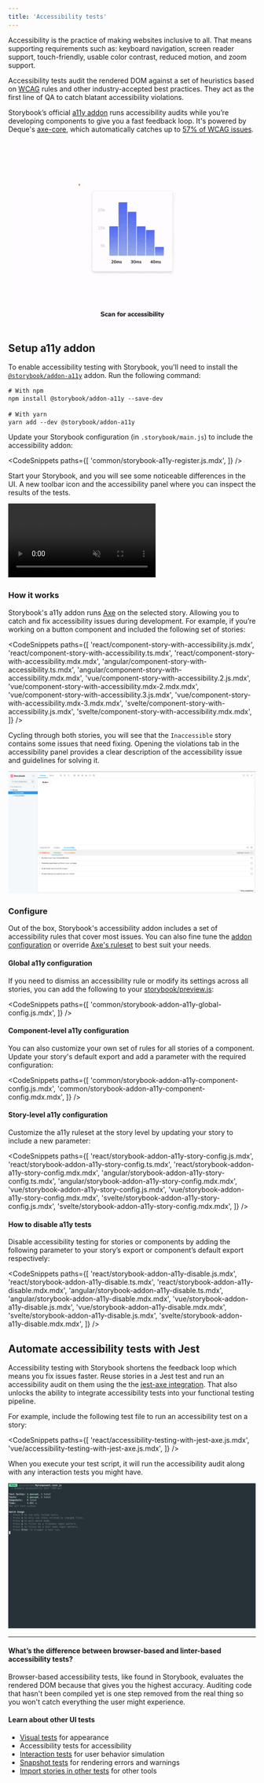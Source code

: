 ```yaml
---
title: 'Accessibility tests'
---
```


Accessibility is the practice of making websites inclusive to all. That means supporting requirements such as: keyboard navigation, screen reader support, touch-friendly, usable color contrast, reduced motion, and zoom support.

Accessibility tests audit the rendered DOM against a set of heuristics based on [WCAG](https://www.w3.org/WAI/standards-guidelines/wcag/) rules and other industry-accepted best practices. They act as the first line of QA to catch blatant accessibility violations.

Storybook’s official [a11y addon](https://storybook.js.org/addons/@storybook/addon-a11y) runs accessibility audits while you’re developing components to give you a fast feedback loop. It's powered by Deque's [axe-core](https://github.com/dequelabs/axe-core), which automatically catches up to [57% of WCAG issues](https://www.deque.com/blog/automated-testing-study-identifies-57-percent-of-digital-accessibility-issues/).

![Accessibility testing](./accessibility-testing-storybook.gif)

## Setup a11y addon

To enable accessibility testing with Storybook, you'll need to install the [`@storybook/addon-a11y`](https://storybook.js.org/addons/@storybook/addon-a11y/) addon. Run the following command:

```shell
# With npm
npm install @storybook/addon-a11y --save-dev

# With yarn
yarn add --dev @storybook/addon-a11y
```

Update your Storybook configuration (in `.storybook/main.js`) to include the accessibility addon:

<!-- prettier-ignore-start -->

<CodeSnippets
  paths={[
    'common/storybook-a11y-register.js.mdx',
  ]}
/>

<!-- prettier-ignore-end -->

Start your Storybook, and you will see some noticeable differences in the UI. A new toolbar icon and the accessibility panel where you can inspect the results of the tests.

<video autoPlay muted playsInline loop>
  <source
    src="storybook-a11y-starter-setup-optimized.mp4"
    type="video/mp4"
  />
</video>

### How it works

Storybook's a11y addon runs [Axe](https://github.com/dequelabs/axe-core) on the selected story. Allowing you to catch and fix accessibility issues during development. For example, if you’re working on a button component and included the following set of stories:

<!-- prettier-ignore-start -->

<CodeSnippets
  paths={[
    'react/component-story-with-accessibility.js.mdx',
    'react/component-story-with-accessibility.ts.mdx',
    'react/component-story-with-accessibility.mdx.mdx',
    'angular/component-story-with-accessibility.ts.mdx',
    'angular/component-story-with-accessibility.mdx.mdx',
    'vue/component-story-with-accessibility.2.js.mdx',
    'vue/component-story-with-accessibility.mdx-2.mdx.mdx',
    'vue/component-story-with-accessibility.3.js.mdx',
    'vue/component-story-with-accessibility.mdx-3.mdx.mdx',
    'svelte/component-story-with-accessibility.js.mdx',
    'svelte/component-story-with-accessibility.mdx.mdx',
  ]}
/>

<!-- prettier-ignore-end -->

Cycling through both stories, you will see that the `Inaccessible` story contains some issues that need fixing. Opening the violations tab in the accessibility panel provides a clear description of the accessibility issue and guidelines for solving it.

![Storybook accessibility addon running](./storybook-a11y-addon-unoptimized.png)

### Configure

Out of the box, Storybook's accessibility addon includes a set of accessibility rules that cover most issues. You can also fine tune the [addon configuration](https://github.com/storybookjs/storybook/tree/next/addons/a11y#parameters) or override [Axe's ruleset](https://github.com/storybookjs/storybook/tree/next/addons/a11y#handling-failing-rules) to best suit your needs.

#### Global a11y configuration

If you need to dismiss an accessibility rule or modify its settings across all stories, you can add the following to your [storybook/preview.js](../configure/overview.md#configure-story-rendering):

<!-- prettier-ignore-start -->

<CodeSnippets
  paths={[
    'common/storybook-addon-a11y-global-config.js.mdx',
  ]}
/>

<!-- prettier-ignore-end -->

#### Component-level a11y configuration

You can also customize your own set of rules for all stories of a component. Update your story's default export and add a parameter with the required configuration:

<!-- prettier-ignore-start -->

<CodeSnippets
  paths={[
    'common/storybook-addon-a11y-component-config.js.mdx',
    'common/storybook-addon-a11y-component-config.mdx.mdx',
  ]}
/>

<!-- prettier-ignore-end -->

#### Story-level a11y configuration

Customize the a11y ruleset at the story level by updating your story to include a new parameter:

<!-- prettier-ignore-start -->

<CodeSnippets
  paths={[
    'react/storybook-addon-a11y-story-config.js.mdx',
    'react/storybook-addon-a11y-story-config.ts.mdx',
    'react/storybook-addon-a11y-story-config.mdx.mdx',
    'angular/storybook-addon-a11y-story-config.ts.mdx',
    'angular/storybook-addon-a11y-story-config.mdx.mdx',
    'vue/storybook-addon-a11y-story-config.js.mdx',
    'vue/storybook-addon-a11y-story-config.mdx.mdx',
    'svelte/storybook-addon-a11y-story-config.js.mdx',
    'svelte/storybook-addon-a11y-story-config.mdx.mdx',
  ]}
/>

<!-- prettier-ignore-end -->

#### How to disable a11y tests

Disable accessibility testing for stories or components by adding the following parameter to your story’s export or component’s default export respectively:

<!-- prettier-ignore-start -->

<CodeSnippets
  paths={[
   'react/storybook-addon-a11y-disable.js.mdx',
   'react/storybook-addon-a11y-disable.ts.mdx',
   'react/storybook-addon-a11y-disable.mdx.mdx',
   'angular/storybook-addon-a11y-disable.ts.mdx',
   'angular/storybook-addon-a11y-disable.mdx.mdx',
   'vue/storybook-addon-a11y-disable.js.mdx',
   'vue/storybook-addon-a11y-disable.mdx.mdx',
   'svelte/storybook-addon-a11y-disable.js.mdx',
   'svelte/storybook-addon-a11y-disable.mdx.mdx',
  ]}
/>

<!-- prettier-ignore-end -->

## Automate accessibility tests with Jest

Accessibility testing with Storybook shortens the feedback loop which means you fix issues faster. Reuse stories in a Jest test and run an accessibility audit on them using the the [jest-axe integration](https://github.com/nickcolley/jest-axe). That also unlocks the ability to integrate accessibility tests into your functional testing pipeline.

For example, include the following test file to run an accessibility test on a story:

<!-- prettier-ignore-start -->

<CodeSnippets
  paths={[
    'react/accessibility-testing-with-jest-axe.js.mdx',
    'vue/accessibility-testing-with-jest-axe.js.mdx',
  ]}
/>

<!-- prettier-ignore-end -->

When you execute your test script, it will run the accessibility audit along with any interaction tests you might have.

![Accessibility testing with Jest Axe Core](./jest-accessibility-testing-optimized.png)

---

#### What’s the difference between browser-based and linter-based accessibility tests?

Browser-based accessibility tests, like found in Storybook, evaluates the rendered DOM because that gives you the highest accuracy. Auditing code that hasn't been compiled yet is one step removed from the real thing so you won't catch everything the user might experience.

#### Learn about other UI tests

- [Visual tests](./visual-testing.md) for appearance
- Accessibility tests for accessibility
- [Interaction tests](./interaction-testing.md) for user behavior simulation
- [Snapshot tests](./snapshot-testing.md) for rendering errors and warnings
- [Import stories in other tests](./importing-stories-in-tests.md) for other tools
